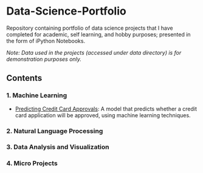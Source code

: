# Data-Science-Portfolio
Repository containing portfolio of data science projects that I have completed for academic, self learning, and hobby purposes; presented in the form of iPython Notebooks.

*Note: Data used in the projects (accessed under data directory) is for demonstration purposes only.*

## Contents
### 1. Machine Learning
  - [Predicting Credit Card Approvals]([https://github.com/isaac-awotwe/Data-Science-Portfolio/blob/main/credit_card_approvals.ipynb](https://github.com/isaac-awotwe/Data-Science-Portfolio/blob/main/credit_card_approvals/credit_card_approvals.ipynb)): A model that predicts whether a credit card application will be approved, using machine learning techniques. 
### 2.  Natural Language Processing
### 3.  Data Analysis and Visualization
### 4.  Micro Projects
